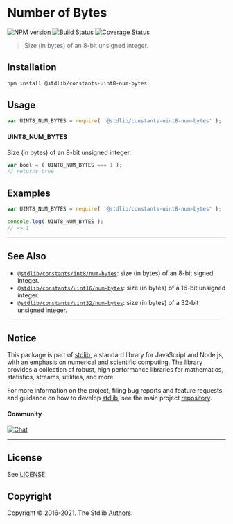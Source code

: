 <!--

@license Apache-2.0

Copyright (c) 2018 The Stdlib Authors.

Licensed under the Apache License, Version 2.0 (the "License");
you may not use this file except in compliance with the License.
You may obtain a copy of the License at

   http://www.apache.org/licenses/LICENSE-2.0

Unless required by applicable law or agreed to in writing, software
distributed under the License is distributed on an "AS IS" BASIS,
WITHOUT WARRANTIES OR CONDITIONS OF ANY KIND, either express or implied.
See the License for the specific language governing permissions and
limitations under the License.

-->

# Number of Bytes

[![NPM version][npm-image]][npm-url] [![Build Status][test-image]][test-url] [![Coverage Status][coverage-image]][coverage-url] <!-- [![dependencies][dependencies-image]][dependencies-url] -->

> Size (in bytes) of an 8-bit unsigned integer.

<section class="installation">

## Installation

```bash
npm install @stdlib/constants-uint8-num-bytes
```

</section>

<section class="usage">

## Usage

```javascript
var UINT8_NUM_BYTES = require( '@stdlib/constants-uint8-num-bytes' );
```

#### UINT8_NUM_BYTES

Size (in bytes) of an 8-bit unsigned integer.

```javascript
var bool = ( UINT8_NUM_BYTES === 1 );
// returns true
```

</section>

<!-- /.usage -->

<section class="examples">

## Examples

<!-- TODO: better example -->

<!-- eslint no-undef: "error" -->

```javascript
var UINT8_NUM_BYTES = require( '@stdlib/constants-uint8-num-bytes' );

console.log( UINT8_NUM_BYTES );
// => 1
```

</section>

<!-- /.examples -->

<!-- Section for related `stdlib` packages. Do not manually edit this section, as it is automatically populated. -->

<section class="related">

* * *

## See Also

-   <span class="package-name">[`@stdlib/constants/int8/num-bytes`][@stdlib/constants/int8/num-bytes]</span><span class="delimiter">: </span><span class="description">size (in bytes) of an 8-bit signed integer.</span>
-   <span class="package-name">[`@stdlib/constants/uint16/num-bytes`][@stdlib/constants/uint16/num-bytes]</span><span class="delimiter">: </span><span class="description">size (in bytes) of a 16-bit unsigned integer.</span>
-   <span class="package-name">[`@stdlib/constants/uint32/num-bytes`][@stdlib/constants/uint32/num-bytes]</span><span class="delimiter">: </span><span class="description">size (in bytes) of a 32-bit unsigned integer.</span>

</section>

<!-- /.related -->

<!-- Section for all links. Make sure to keep an empty line after the `section` element and another before the `/section` close. -->


<section class="main-repo" >

* * *

## Notice

This package is part of [stdlib][stdlib], a standard library for JavaScript and Node.js, with an emphasis on numerical and scientific computing. The library provides a collection of robust, high performance libraries for mathematics, statistics, streams, utilities, and more.

For more information on the project, filing bug reports and feature requests, and guidance on how to develop [stdlib][stdlib], see the main project [repository][stdlib].

#### Community

[![Chat][chat-image]][chat-url]

---

## License

See [LICENSE][stdlib-license].


## Copyright

Copyright &copy; 2016-2021. The Stdlib [Authors][stdlib-authors].

</section>

<!-- /.stdlib -->

<!-- Section for all links. Make sure to keep an empty line after the `section` element and another before the `/section` close. -->

<section class="links">

[npm-image]: http://img.shields.io/npm/v/@stdlib/constants-uint8-num-bytes.svg
[npm-url]: https://npmjs.org/package/@stdlib/constants-uint8-num-bytes

[test-image]: https://github.com/stdlib-js/constants-uint8-num-bytes/actions/workflows/test.yml/badge.svg
[test-url]: https://github.com/stdlib-js/constants-uint8-num-bytes/actions/workflows/test.yml

[coverage-image]: https://img.shields.io/codecov/c/github/stdlib-js/constants-uint8-num-bytes/main.svg
[coverage-url]: https://codecov.io/github/stdlib-js/constants-uint8-num-bytes?branch=main

<!--

[dependencies-image]: https://img.shields.io/david/stdlib-js/constants-uint8-num-bytes.svg
[dependencies-url]: https://david-dm.org/stdlib-js/constants-uint8-num-bytes/main

-->

[chat-image]: https://img.shields.io/gitter/room/stdlib-js/stdlib.svg
[chat-url]: https://gitter.im/stdlib-js/stdlib/

[stdlib]: https://github.com/stdlib-js/stdlib

[stdlib-authors]: https://github.com/stdlib-js/stdlib/graphs/contributors

[stdlib-license]: https://raw.githubusercontent.com/stdlib-js/constants-uint8-num-bytes/main/LICENSE

<!-- <related-links> -->

[@stdlib/constants/int8/num-bytes]: https://github.com/stdlib-js/constants-int8-num-bytes

[@stdlib/constants/uint16/num-bytes]: https://github.com/stdlib-js/constants-uint16-num-bytes

[@stdlib/constants/uint32/num-bytes]: https://github.com/stdlib-js/constants-uint32-num-bytes

<!-- </related-links> -->

</section>

<!-- /.links -->
